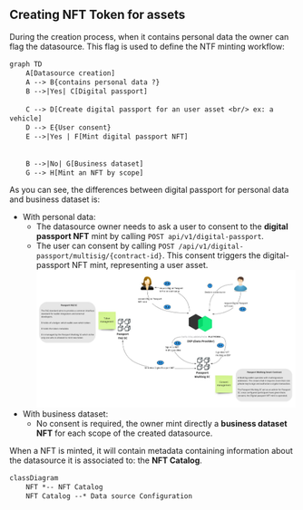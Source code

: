 ## Creating NFT Token for assets

During the creation process, when it contains personal data the owner can flag the datasource. This
flag is used to define the NTF minting workflow:

```mermaid
graph TD
    A[Datasource creation]
    A --> B{contains personal data ?}
    B -->|Yes| C[Digital passport]
    
    C --> D[Create digital passport for an user asset <br/> ex: a vehicle]
    D --> E{User consent}
    E -->|Yes | F[Mint digital passport NFT] 
    

    B -->|No| G[Business dataset]
    G --> H[Mint an NFT by scope]
```

As you can see, the differences between digital passport for personal data and business dataset is:

* With personal data:
    * The datasource owner needs to ask a user to consent to the **digital passport NFT** mint by
      calling `POST api/v1/digital-passport`.
    * The user can consent by calling `POST /api/v1/digital-passport/multisig/{contract-id}`. This
      consent triggers the digital-passport NFT mint, representing a user asset.
      ![digital-passport-mint](images/digital-passport-mint.jpg)
* With business dataset:
    * No consent is required, the owner mint directly a **business dataset NFT** for each scope of
      the created datasource.

When a NFT is minted, it will contain metadata containing information about the datasource it is
associated to: the **NFT Catalog**.

```mermaid
classDiagram
    NFT *-- NFT Catalog
    NFT Catalog --* Data source Configuration
```

